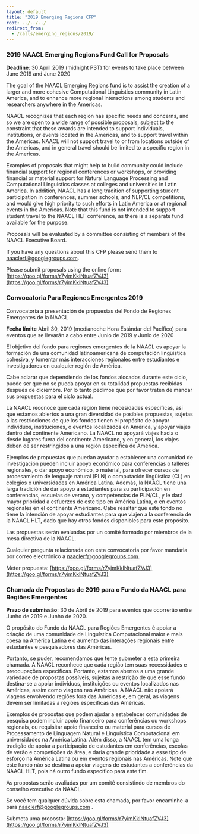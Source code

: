 ```yaml
---
layout: default
title: "2019 Emerging Regions CFP"
root: ../../../
redirect_from:
  - /calls/emerging_regions/2019/
---
```


### 2019 NAACL Emerging Regions Fund Call for Proposals

__Deadline__: 30 April 2019 (midnight PST) for events to take place between June 2019 and June 2020

The goal of the NAACL Emerging Regions fund is to assist the creation of a larger and more cohesive Computational Linguistics community in Latin America, and to enhance more regional interactions among students and researchers anywhere in the Americas.

NAACL recognizes that each region has specific needs and concerns, and so we are open to a wide range of possible proposals, subject to the constraint that these awards are intended to support individuals, institutions, or events located in the Americas, and to support travel within the Americas. NAACL will not support travel to or from locations outside of the Americas, and in general travel should be limited to a specific region in the Americas.

Examples of proposals that might help to build community could include financial support for regional conferences or workshops, or providing financial or material support for Natural Language Processing and Computational Linguistics classes at colleges and universities in Latin America. In addition, NAACL has a long tradition of supporting student participation in conferences, summer schools, and NLP/CL competitions, and would give high priority to such efforts in Latin America or at regional events in the Americas. Note that this fund is not intended to support student travel to the NAACL HLT conference, as there is a separate fund available for the purpose.

Proposals will be evaluated by a committee consisting of members of the NAACL Executive Board.

If you have any questions about this CFP please send them to [naaclerf@googlegroups.com](mailto:naaclerf@googlegroups.com).

Please submit proposals using the online form: [https://goo.gl/forms/r7yimKklNtuafZVJ3](https://goo.gl/forms/r7yimKklNtuafZVJ3)

### Convocatoria Para Regiones Emergentes 2019

Convocatoria a presentación de propuestas del Fondo de Regiones Emergentes de la NAACL

__Fecha límite__ Abril 30, 2019 (medianoche Hora Estándar del Pacífico) para eventos que se llevarán a cabo entre Junio de 2019 y Junio de 2020

El objetivo del fondo para regiones emergentes de la NAACL es apoyar la formación de una comunidad latinoamericana de computación lingüística cohesiva, y fomentar más interacciones regionales entre estudiantes e investigadores en cualquier región de América.

Cabe aclarar que dependiendo de los fondos alocados durante este ciclo, puede ser que no se pueda apoyar en su totalidad propuestas recibidas después de diciembre. Por lo tanto pedimos que por favor traten de mandar sus propuestas para el ciclo actual.

La NAACL reconoce que cada región tiene necesidades específicas, así que estamos abiertos a una gran diversidad de posibles propuestas, sujetas a las restricciones de que los fondos tienen el propósito de apoyar individuos, instituciones, o eventos localizados en América, y apoyar viajes dentro del continente Americano. La NAACL no apoyará viajes hacia o desde lugares fuera del continente Americano, y en general, los viajes deben de ser restringidos a una región específica de América.

Ejemplos de propuestas que puedan ayudar a establecer una comunidad de investigación pueden incluir apoyo económico para conferencias o talleres regionales, o dar apoyo económico, o material, para ofrecer cursos de procesamiento de lenguaje natural (PLN) o computación lingüística (CL) en colegios o universidades en América Latina. Además, la NAACL tiene una larga tradición de dar apoyo a estudiantes para su participación en conferencias, escuelas de verano, y competencias de PLN/CL, y le dará mayor prioridad a esfuerzos de este tipo en América Latina, o en eventos regionales en el continente Americano. Cabe resaltar que este fondo no tiene la intención de apoyar estudiantes para que viajen a la conferencia de la NAACL HLT, dado que hay otros fondos disponibles para este propósito.

Las propuestas serán evaluadas por un comité formado por miembros de la mesa directiva de la NAACL.

Cualquier pregunta relacionada con esta convocatoria por favor mandarla por correo electrónico a [naaclerf@googlegroups.com](mailto:naaclerf@googlegroups.com).

Meter propuesta: [https://goo.gl/forms/r7yimKklNtuafZVJ3](https://goo.gl/forms/r7yimKklNtuafZVJ3)

### Chamada de Propostas de 2019 para o Fundo da NAACL para Regiões Emergentes

__Prazo de submissão__: 30 de Abril de 2019 para eventos que ocorrerão entre Junho de 2019 e Junho de 2020.

O propósito do Fundo da NAACL para Regiões Emergentes é apoiar a criação de uma comunidade de Linguística Computacional maior e mais coesa na América Latina e o aumento das interações regionais entre estudantes e pesquisadores das Américas.

Portanto, se puder, recomendamos que tente submeter a esta primeira chamada. A NAACL reconhece que cada região tem suas necessidades e preocupações específicas. Portanto, estamos abertos a uma grande variedade de propostas possíveis, sujeitas a restrição de que esse fundo destina-se a apoiar indivíduos, instituições ou eventos localizados nas Américas, assim como viagens nas Américas. A NAACL não apoiará viagens envolvendo regiões fora das Américas e, em geral, as viagens devem ser limitadas a regiões específicas das Américas.

Exemplos de propostas que podem ajudar a estabelecer comunidades de pesquisa podem incluir apoio financeiro para conferências ou workshops regionais, ou requisitar apoio financeiro ou material para cursos de Processamento de Linguagem Natural e Linguística Computacional em universidades na América Latina. Além disso, a NAACL tem uma longa tradição de apoiar a participação de estudantes em conferências, escolas de verão e competições da área, e daria grande prioridade a esse tipo de esforço na América Latina ou em eventos regionais nas Américas. Note que este fundo não se destina a apoiar viagens de estudantes a conferências da NAACL HLT, pois há outro fundo específico para este fim.

As propostas serão avaliadas por um comitê consistindo de membros do conselho executivo da NAACL.

Se você tem qualquer dúvida sobre esta chamada, por favor encaminhe-a para [naaclerf@googlegroups.com](mailto:naaclerf@googlegroups.com) .

Submeta uma proposta: [https://goo.gl/forms/r7yimKklNtuafZVJ3](https://goo.gl/forms/r7yimKklNtuafZVJ3)
